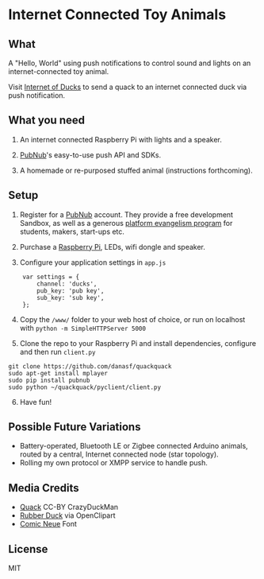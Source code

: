 Internet Connected Toy Animals
=================

What
----

A "Hello, World"  using push notifications to control sound and lights on an internet-connected toy animal. 

Visit [Internet of Ducks](https://danasf.github.io/quackquack/www/index.html) to send a quack to an internet connected duck via push notification.

What you need 
----

1. An internet connected Raspberry Pi with lights and a speaker.

2. [PubNub](https://pubnub.com)'s easy-to-use push API and SDKs.

3. A homemade or re-purposed stuffed animal (instructions forthcoming).


Setup
----

1. Register for a [PubNub](https://pubnub.com) account. They provide a free development Sandbox, as well as a generous [platform evangelism program](http://www.pubnub.com/free-evangelism-program/) for students, makers, start-ups etc. 

2. Purchase a [Raspberry Pi](https://www.adafruit.com/search?q=raspberry+pi), LEDs, wifi dongle and speaker.

3. Configure your application settings in `app.js`

```
	var settings = { 
		channel: 'ducks',
		pub_key: 'pub key', 
		sub_key: 'sub key',
	};
```

4. Copy the `/www/` folder to your web host of choice, or run on localhost with `python -m SimpleHTTPServer 5000`

5. Clone the repo to your Raspberry Pi and install dependencies, configure and then run `client.py`

```
git clone https://github.com/danasf/quackquack
sudo apt-get install mplayer
sudo pip install pubnub
sudo python ~/quackquack/pyclient/client.py
```

6. Have fun!


Possible Future Variations
----

* Battery-operated, Bluetooth LE or Zigbee connected Arduino animals, routed by a central, Internet connected node (star topology). 
* Rolling my own protocol or XMPP service to handle push.

Media Credits
----
* [Quack](https://www.freesound.org/people/crazyduckman/sounds/185546/) CC-BY CrazyDuckMan
* [Rubber Duck](https://openclipart.org/detail/8881/rubber-duck-by-gerald_g-8881) via OpenClipart
* [Comic Neue](http://comicneue.com/) Font

License
----
MIT
